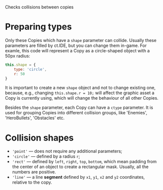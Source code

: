 Checks collisions between copies

# Preparing types

Only these Copies which have a `shape` parameter can collide. Usually these parameters are filled by ct.IDE, but you can change them in-game. For examle, this code will represent a Copy as a circle-shaped object with a 50px radius:

```js
this.shape = {
    type: 'circle',
    r: 50
}
```

It is important to create a new `shape` object and not to change existing one, because, e.g., changing `this.shape.r = 10;` will affect the graphic asset a Copy is currently using, which will change the behaviour of all other Copies.

Besides the `shape` parameter, each Copy can have a `ctype` parameter. It is used for grouping Copies into different collision groups, like 'Enemies', 'HeroBullets', 'Obstacles' etc.

# Collision shapes

* `'point'` — does not require any additional parameters;
* `'circle'` — defined by a radius `r`;
* `'rect'` — defined by `left`, `right`, `top`, `bottom`, which mean padding from the center of an object to create a rectangular mask. Usually, all the numbers are positive.
* `'line'` — a line **segment** defined by `x1`, `y1`, `x2` and `y2` coordinates, relative to the copy.